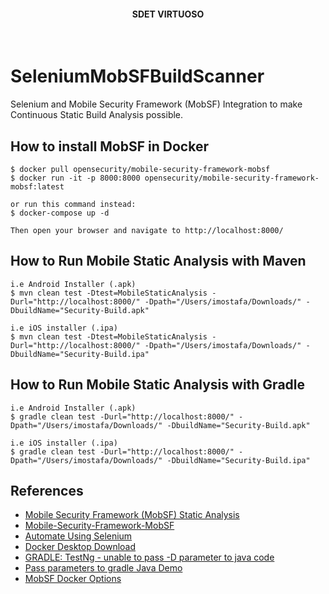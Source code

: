 <h4 align="center">SDET VIRTUOSO</h4>
<br>


# SeleniumMobSFBuildScanner
Selenium and Mobile Security Framework (MobSF) Integration to make Continuous Static Build Analysis possible.

## How to install MobSF in Docker
```
$ docker pull opensecurity/mobile-security-framework-mobsf
$ docker run -it -p 8000:8000 opensecurity/mobile-security-framework-mobsf:latest

or run this command instead:
$ docker-compose up -d

Then open your browser and navigate to http://localhost:8000/
```

## How to Run Mobile Static Analysis with Maven
```
i.e Android Installer (.apk)
$ mvn clean test -Dtest=MobileStaticAnalysis -Durl="http://localhost:8000/" -Dpath="/Users/imostafa/Downloads/" -DbuildName="Security-Build.apk"
```

```
i.e iOS installer (.ipa)
$ mvn clean test -Dtest=MobileStaticAnalysis -Durl="http://localhost:8000/" -Dpath="/Users/imostafa/Downloads/" -DbuildName="Security-Build.ipa"
```

## How to Run Mobile Static Analysis with Gradle
```
i.e Android Installer (.apk)
$ gradle clean test -Durl="http://localhost:8000/" -Dpath="/Users/imostafa/Downloads/" -DbuildName="Security-Build.apk"
```

```
i.e iOS installer (.ipa)
$ gradle clean test -Durl="http://localhost:8000/" -Dpath="/Users/imostafa/Downloads/" -DbuildName="Security-Build.ipa"

```

## References
- [Mobile Security Framework (MobSF) Static Analysis](https://medium.com/@kshitishirke/mobile-security-framework-mobsf-static-analysis-df22fcdae46e)
- [Mobile-Security-Framework-MobSF](https://github.com/MobSF/Mobile-Security-Framework-MobSF)
- [Automate Using Selenium](https://www.selenium.dev/)
- [Docker Desktop Download](https://www.docker.com/products/docker-desktop)
- [GRADLE: TestNg - unable to pass -D parameter to java code](https://stackoverflow.com/questions/32815090/gradle-testng-unable-to-pass-d-parameter-to-java-code)
- [Pass parameters to gradle Java Demo](https://github.com/Opalo/stackoverflow/tree/master/32815090)
- [MobSF Docker Options](https://mobsf.github.io/docs/#/docker)
